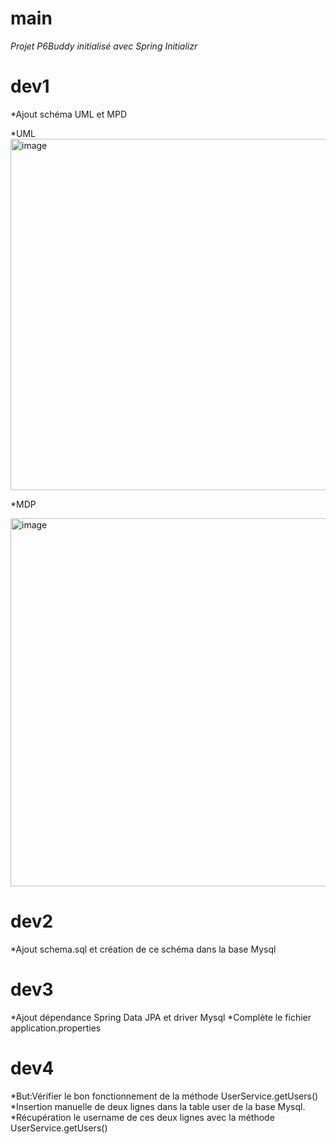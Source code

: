 # main
_Projet P6Buddy initialisé avec Spring Initializr_

# dev1
*Ajout schéma UML et MPD

*UML
<img width="1011" height="562" alt="image" src="https://github.com/user-attachments/assets/8bfb7168-5020-4c70-bb49-e8a0538d15ba" />

*MDP 

<img width="1048" height="589" alt="image" src="https://github.com/user-attachments/assets/867571f7-fdb1-4aa0-85c8-d43709cb31fc" />

# dev2 
*Ajout schema.sql et création de ce schéma dans la base Mysql

# dev3
*Ajout dépendance Spring Data JPA et driver Mysql
*Complète le fichier application.properties

# dev4  
*But:Vérifier le bon fonctionnement de la méthode UserService.getUsers()
*Insertion manuelle de deux lignes dans la table user de la base Mysql.  
*Récupération le username de ces deux lignes avec la méthode UserService.getUsers()